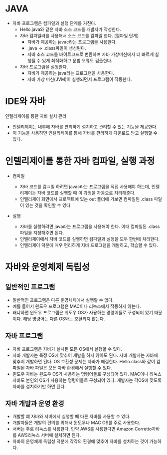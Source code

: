 # JAVA

* 자바 프로그램은 컴파일과 실행 단계를 거친다.  
  * Hello.java와 같은 자바 소스 코드를 개발자가 작성한다.
  * 자바 컴파일러를 사용해서 소스 코드를 컴파일 한다. (컴파일 단계)
    * 자바가 제공하는 javac라는 프로그램을 사용한다.
    * .java -> .class파일이 생성된다.
    * 자바 소스 코드를 바이트코드로 변환하며 자바 가상머신에서 더 빠르게 실행될 수 있게 최적화하고 문법 오류도 검출한다.
  * 자바 프로그램을 실행한다.
    * 자바가 제공하는 java라는 프로그램을 사용한다.
    * 자바 가상 머신(JVM)이 실행되면서 프로그램이 작동한다.


# IDE와 자바
인텔리제이를 통한 자바 설치 관리
* 인텔리제이는 내부에 자바를 편리하게 설치하고 관리할 수 있는 기능을 제공한다.
* 이 기능을 사용하면 인텔리제이를 통해 자바를 편리하게 다운로드 받고 실행할 수 있다.

# 인텔리제이를 통한 자바 컴파일, 실행 과정

* 컴파일  
  *  자바 코드를 컴ㅍ일 하려면 javac라는 프로그램을 직접 사용해야 하는데, 인텔리제이는 자바 코드를 실행할 때 이 과정을 자동으로 처리해준다.
  * 인텔리제이 화면에서 프로젝트에 있는 out 폴더에 가보면 컴파일된 .class 파일이 있는 것을 확인할 수 있다.

* 실행
  * 자바를 실행하려면 java라는 프로그램을 사용해야 한다. 이때 컴파일된 .class 파일을 지정해주면 된다.
  * 인텔리제이에서 자바 코드를 실행하면 컴파일과 실행을 모두 한번에 처리한다.
  * 인텔리제이 덕분에 매우 편리하게 자바 프로그램을 개발하고, 학습할 수 있다.

# 자바와 운영체제 독립성
 ## 일반적인 프로그램
 * 일반적인 프로그램은 다른 운영체제에서 실행할 수 없다.
 * 예를 들어서 윈도우 프로그램은 MAC이나 리눅스에서 작동하지 않는다.
 * 왜냐하면 윈도우 프로그램은 위도우 OS가 사용하는 명령어들로 구성되어 있기 때문이다. 해당 명령어는 다른 OS와는 호환되지 않는다.

 ## 자바 프로그램
 * 자바 프로그램은 자바가 설치된 모든 OS에서 실행할 수 있다.
 * 자바 개발자는 특정 OS에 맞추어 개발을 하지 않아도 된다. 자바 개발자는 자바에 맞추어 개발하면 된다. OS 호환성 문제는 자바가 해결한다. Hello.class와 같이 컴파일된 자바 파일은 모든 자바 환경에서 실행할 수 있다.
 * 윈도우 자바는 윈도우 OS가 사용하는 명령어들로 구성되어 있다. MAC이나 리눅스 자바도 본인의 OS가 사용하는 명령어들로 구성되어 있다. 개발자는 각OS에 맞도록 자바를 설치하기만 하면 된다.

 ## 자바 개발과 운영 환경
 * 개발할 떄 자바와 서버에서 실행할 때 다른 자바를 사용할 수 있다.
 * 개발자들은 개발의 편의를 위해서 윈도우나 MAC OS를 주로 사용한다.
 * 서버는 주로 리눅스를 사용한다. 만약 AWS를 사용한다면 Amazon Corretto자바를 AWS리눅스 서버에 설치하면 된다.
 * 자바의 운영체제 독립성 덕분에 각각의 환경에 맞추어 자바를 설치하는 것이 가능하다.